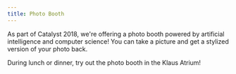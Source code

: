 ```yaml
---
title: Photo Booth
---
```


As part of Catalyst 2018, we're offering a photo booth powered by artificial intelligence and computer science! You can take a picture and get a stylized version of your photo back.

During lunch or dinner, try out the photo booth in the Klaus Atrium!
